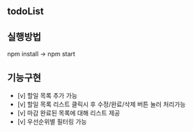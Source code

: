 ## todoList
## 실행방법
npm install -> npm start

## 기능구현
* [v] 할일 목록 추가 가능
* [v] 할일 목록 리스트 클릭시 후 수정/완료/삭제 버튼 눌러 처리가능
* [v] 마감 완료된 목록에 대해 리스트 제공
* [v] 우선순위별 필터링 가능
